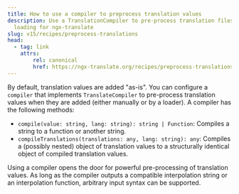 ```yaml
---
title: How to use a compiler to preprocess translation values
description: Use a TranslationCompiler to pre-process translation files after
  loading for ngx-translate
slug: v15/recipes/preprocess-translations
head:
  - tag: link
    attrs:
        rel: canonical
        href: https://ngx-translate.org/recipes/preprocess-translations/
---
```


By default, translation values are added "as-is". You can configure a `compiler` that
implements `TranslateCompiler` to pre-process translation values when they are
added (either manually or by a loader). A compiler has the following methods:

* `compile(value: string, lang: string): string | Function`: Compiles a string to a function or another string.
* `compileTranslations(translations: any, lang: string): any`:  Compiles a (possibly nested) object of translation values to a structurally identical object of compiled translation values.

Using a compiler opens the door for powerful pre-processing of translation values.
As long as the compiler outputs a compatible interpolation string or an interpolation
function, arbitrary input syntax can be supported.
